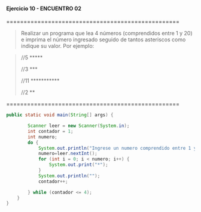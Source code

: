 #### Ejercicio 10 - ENCUENTRO 02
==================================================
> Realizar un programa que lea 4 números (comprendidos entre 1 y 20) e imprima el número ingresado seguido de tantos asteriscos como indique su valor. Por ejemplo: 

> //5 *****
> 
> //3 ***
> 
> //11 ***********
> 
> //2 **

==================================================
```java
public static void main(String[] args) {

        Scanner leer = new Scanner(System.in);
        int contador = 1;
        int numero;
        do {
            System.out.println("Ingrese un numero comprendido entre 1 y 20");
            numero=leer.nextInt();
            for (int i = 0; i < numero; i++) {
                System.out.print("*");
            }
            System.out.println("");
            contador++;

        } while (contador <= 4);
    }
}
```







